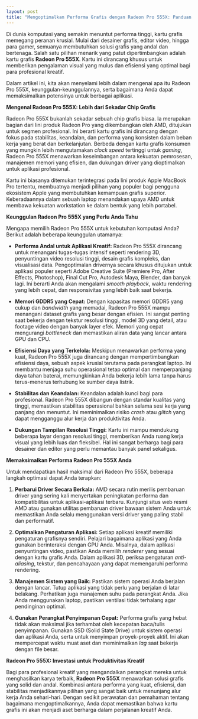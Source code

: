 ```yaml
---
layout: post
title: "Mengoptimalkan Performa Grafis dengan Radeon Pro 555X: Panduan Lengkap"
---
```


Di dunia komputasi yang semakin menuntut performa tinggi, kartu grafis memegang peranan krusial. Mulai dari desainer grafis, editor video, hingga para gamer, semuanya membutuhkan solusi grafis yang andal dan bertenaga. Salah satu pilihan menarik yang patut dipertimbangkan adalah kartu grafis **Radeon Pro 555X**. Kartu ini dirancang khusus untuk memberikan pengalaman visual yang mulus dan efisiensi yang optimal bagi para profesional kreatif.

Dalam artikel ini, kita akan menyelami lebih dalam mengenai apa itu Radeon Pro 555X, keunggulan-keunggulannya, serta bagaimana Anda dapat memaksimalkan potensinya untuk berbagai aplikasi.

**Mengenal Radeon Pro 555X: Lebih dari Sekadar Chip Grafis**

Radeon Pro 555X bukanlah sekadar sebuah chip grafis biasa. Ia merupakan bagian dari lini produk Radeon Pro yang dikembangkan oleh AMD, ditujukan untuk segmen profesional. Ini berarti kartu grafis ini dirancang dengan fokus pada stabilitas, keandalan, dan performa yang konsisten dalam beban kerja yang berat dan berkelanjutan. Berbeda dengan kartu grafis konsumen yang mungkin lebih mengutamakan *clock speed* tertinggi untuk *gaming*, Radeon Pro 555X menawarkan keseimbangan antara kekuatan pemrosesan, manajemen memori yang efisien, dan dukungan driver yang dioptimalkan untuk aplikasi profesional.

Kartu ini biasanya ditemukan terintegrasi pada lini produk Apple MacBook Pro tertentu, membuatnya menjadi pilihan yang populer bagi pengguna ekosistem Apple yang membutuhkan kemampuan grafis superior. Keberadaannya dalam sebuah laptop menandakan upaya AMD untuk membawa kekuatan workstation ke dalam bentuk yang lebih portabel.

**Keunggulan Radeon Pro 555X yang Perlu Anda Tahu**

Mengapa memilih Radeon Pro 555X untuk kebutuhan komputasi Anda? Berikut adalah beberapa keunggulan utamanya:

*   **Performa Andal untuk Aplikasi Kreatif:** Radeon Pro 555X dirancang untuk menangani tugas-tugas intensif seperti rendering 3D, penyuntingan video resolusi tinggi, desain grafis kompleks, dan visualisasi data. Pengoptimalan drivernya secara khusus ditujukan untuk aplikasi populer seperti Adobe Creative Suite (Premiere Pro, After Effects, Photoshop), Final Cut Pro, Autodesk Maya, Blender, dan banyak lagi. Ini berarti Anda akan mengalami *smooth playback*, waktu rendering yang lebih cepat, dan responsivitas yang lebih baik saat bekerja.

*   **Memori GDDR5 yang Cepat:** Dengan kapasitas memori GDDR5 yang cukup dan *bandwidth* yang memadai, Radeon Pro 555X mampu menangani dataset grafis yang besar dengan efisien. Ini sangat penting saat bekerja dengan tekstur resolusi tinggi, model 3D yang detail, atau footage video dengan banyak layer efek. Memori yang cepat mengurangi *bottleneck* dan memastikan aliran data yang lancar antara GPU dan CPU.

*   **Efisiensi Daya yang Terkelola:** Meskipun menawarkan performa yang kuat, Radeon Pro 555X juga dirancang dengan mempertimbangkan efisiensi daya, sebuah aspek krusial terutama pada perangkat laptop. Ini membantu menjaga suhu operasional tetap optimal dan memperpanjang daya tahan baterai, memungkinkan Anda bekerja lebih lama tanpa harus terus-menerus terhubung ke sumber daya listrik.

*   **Stabilitas dan Keandalan:** Keandalan adalah kunci bagi para profesional. Radeon Pro 555X dibangun dengan standar kualitas yang tinggi, memastikan stabilitas operasional bahkan selama sesi kerja yang panjang dan menuntut. Ini meminimalkan risiko *crash* atau *glitch* yang dapat mengganggu alur kerja dan produktivitas Anda.

*   **Dukungan Tampilan Resolusi Tinggi:** Kartu ini mampu mendukung beberapa layar dengan resolusi tinggi, memberikan Anda ruang kerja visual yang lebih luas dan fleksibel. Hal ini sangat berharga bagi para desainer dan editor yang perlu memantau banyak panel sekaligus.

**Memaksimalkan Performa Radeon Pro 555X Anda**

Untuk mendapatkan hasil maksimal dari Radeon Pro 555X, beberapa langkah optimasi dapat Anda terapkan:

1.  **Perbarui Driver Secara Berkala:** AMD secara rutin merilis pembaruan driver yang sering kali menyertakan peningkatan performa dan kompatibilitas untuk aplikasi-aplikasi terbaru. Kunjungi situs web resmi AMD atau gunakan utilitas pembaruan driver bawaan sistem Anda untuk memastikan Anda selalu menggunakan versi driver yang paling stabil dan performatif.

2.  **Optimalkan Pengaturan Aplikasi:** Setiap aplikasi kreatif memiliki pengaturan grafisnya sendiri. Pelajari bagaimana aplikasi yang Anda gunakan berinteraksi dengan GPU Anda. Misalnya, dalam aplikasi penyuntingan video, pastikan Anda memilih *renderer* yang sesuai dengan kartu grafis Anda. Dalam aplikasi 3D, periksa pengaturan *anti-aliasing*, tekstur, dan pencahayaan yang dapat memengaruhi performa rendering.

3.  **Manajemen Sistem yang Baik:** Pastikan sistem operasi Anda berjalan dengan lancar. Tutup aplikasi yang tidak perlu yang berjalan di latar belakang. Perhatikan juga manajemen suhu pada perangkat Anda. Jika Anda menggunakan laptop, pastikan ventilasi tidak terhalang agar pendinginan optimal.

4.  **Gunakan Perangkat Penyimpanan Cepat:** Performa grafis yang hebat tidak akan maksimal jika terhambat oleh kecepatan baca/tulis penyimpanan. Gunakan SSD (Solid State Drive) untuk sistem operasi dan aplikasi Anda, serta untuk menyimpan proyek-proyek aktif. Ini akan mempercepat waktu muat aset dan meminimalkan *lag* saat bekerja dengan file besar.

**Radeon Pro 555X: Investasi untuk Produktivitas Kreatif**

Bagi para profesional kreatif yang mengandalkan perangkat mereka untuk menghasilkan karya terbaik, **Radeon Pro 555X** menawarkan solusi grafis yang solid dan andal. Kombinasi antara performa yang kuat, efisiensi, dan stabilitas menjadikannya pilihan yang sangat baik untuk menunjang alur kerja Anda sehari-hari. Dengan sedikit perawatan dan pemahaman tentang bagaimana mengoptimalkannya, Anda dapat memastikan bahwa kartu grafis ini akan menjadi aset berharga dalam perjalanan kreatif Anda.

